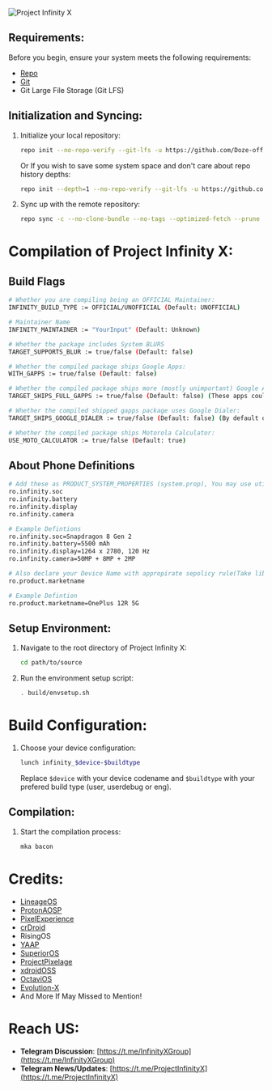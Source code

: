 ![Project Infinity X](https://raw.githubusercontent.com/ProjectInfinity-X/.github/main/profile/Infinity.png)

## Requirements:
Before you begin, ensure your system meets the following requirements:
- [Repo](https://source.android.com/source/using-repo.html)
- [Git](https://source.android.com/source/version-control.html)
- Git Large File Storage (Git LFS)

## Initialization and Syncing:
1. Initialize your local repository:
    ```bash
    repo init --no-repo-verify --git-lfs -u https://github.com/Doze-off/manifest.git -b 15 -g default,-mips,-darwin,-notdefault
    ```
   Or If you wish to save some system space and don't care about repo history depths:
    ```bash
    repo init --depth=1 --no-repo-verify --git-lfs -u https://github.com/Doze-off/manifest.git -b 15 -g default,-mips,-darwin,-notdefault
    ```
2. Sync up with the remote repository:
    ```bash
    repo sync -c --no-clone-bundle --no-tags --optimized-fetch --prune --force-sync -j$(nproc --all)
    ```

# Compilation of Project Infinity X:

Build Flags
---------------
```bash
# Whether you are compiling being an OFFICIAL Maintainer:
INFINITY_BUILD_TYPE := OFFICIAL/UNOFFICIAL (Default: UNOFFICIAL)

# Maintainer Name
INFINITY_MAINTAINER := "YourInput" (Default: Unknown)

# Whether the package includes System BLURS
TARGET_SUPPORTS_BLUR := true/false (Default: false)

# Whether the compiled package ships Google Apps:
WITH_GAPPS := true/false (Default: false)

# Whether the compiled package ships more (mostly unimportant) Google Apps:
TARGET_SHIPS_FULL_GAPPS := true/false (Default: false) (These apps could easily be installed via PlayStore as per user need, so could be skipped shipping by default)

# Whether the compiled shipped gapps package uses Google Dialer:
TARGET_SHIPS_GOOGLE_DIALER := true/false (Default: false) (By default our enhanced variant of AOSP dialer is shipped which supports call recording without announcement and a beautiful UI/caller screen)

# Whether the compiled package ships Motorola Calculator:
USE_MOTO_CALCULATOR := true/false (Default: true)
```
About Phone Definitions
---------------
```bash
# Add these as PRODUCT_SYSTEM_PROPERTIES (system.prop), You may use utilities as libinit if configuring for unified devices
ro.infinity.soc
ro.infinity.battery
ro.infinity.display
ro.infinity.camera

# Example Defintions
ro.infinity.soc=Snapdragon 8 Gen 2
ro.infinity.battery=5500 mAh
ro.infinity.display=1264 x 2780, 120 Hz
ro.infinity.camera=50MP + 8MP + 2MP

# Also declare your Device Name with appropirate sepolicy rule(Take libinit in use if Unified)
ro.product.marketname

# Example Defintion
ro.product.marketname=OnePlus 12R 5G
```
## Setup Environment:
1. Navigate to the root directory of Project Infinity X:
    ```bash
    cd path/to/source
    ```
2. Run the environment setup script:
    ```bash
    . build/envsetup.sh
    ```
# Build Configuration:
1. Choose your device configuration:
    ```bash
    lunch infinity_$device-$buildtype
    ```
    Replace `$device` with your device codename and `$buildtype` with your prefered build type (user, userdebug or eng).

## Compilation:
1. Start the compilation process:
    ```bash
    mka bacon
    ```

# Credits:
- [LineageOS](https://github.com/LineageOS)
- [ProtonAOSP](https://github.com/ProtonAOSP)
- [PixelExperience](https://github.com/PixelExperience)
- [crDroid](https://github.com/crdroidandroid)
- RisingOS
- [YAAP](https://github.com/yaap)
- [SuperiorOS](https://github.com/SuperiorOS)
- [ProjectPixelage](https://github.com/ProjectPixelage)
- [xdroidOSS](https://github.com/xdroid-oss)
- [OctaviOS](https://github.com/Octavi-OS)
- [Evolution-X](https://github.com/Evolution-X)
- And More If May Missed to Mention!

# Reach US:
- **Telegram Discussion**: [https://t.me/InfinityXGroup](https://t.me/InfinityXGroup)
- **Telegram News/Updates**: [https://t.me/ProjectInfinityX](https://t.me/ProjectInfinityX)

